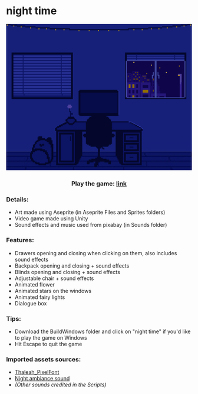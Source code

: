 # night time

![Image of video game. Image of a dark blue room with a computer](GameImages/room-image.png)

<div align="center">
  <h3>Play the game: 
    <a href="https://paper-clips.github.io/night-time/">link</a>
  </h3>
</div>

### Details:
- Art made using Aseprite (in Aseprite Files and Sprites folders)
- Video game made using Unity
- Sound effects and music used from pixabay (in Sounds folder)

### Features:
- Drawers opening and closing when clicking on them, also includes sound effects
- Backpack opening and closing + sound effects
- Blinds opening and closing + sound effects
- Adjustable chair + sound effects
- Animated flower
- Animated stars on the windows
- Animated fairy lights
- Dialogue box

### Tips:
- Download the BuildWindows folder and click on "night time" if you'd like to play the game on Windows
- Hit Escape to quit the game

### Imported assets sources:
- [Thaleah_PixelFont](https://assetstore.unity.com/packages/2d/fonts/free-pixel-font-thaleah-140059)
- [Night ambiance sound](https://pixabay.com/sound-effects/night-ambience-17064/)
- _(Other sounds credited in the Scripts)_
